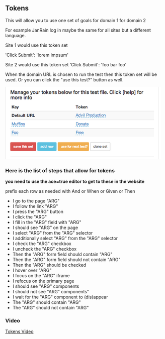 ## Tokens

This will allow you to use one set of goals for domain 1 for domain 2

For example JanRain log in maybe the same for all sites but a different language.

Site 1 would use this token set

'Click Submit': 'lorem impsum'

Site 2 would use this token set
'Click Submit': 'foo bar foo'

When the domain URL is chosen to run the test then this token set will be used.
Or you can click the "use this test?" button as well.

![Token Image](images/tokens.png)

### Here is the list of steps that allow for tokens

**you need to use the ace=true editor to get to these in the website**

prefix each row as needed with And or When or Given or Then

  * I go to the page "ARG"
  * I follow the link "ARG"
  * I press the "ARG" button
  * I click the "ARG"
  * I fill in the "ARG" field with "ARG"
  * I should see "ARG" on the page
  * I select "ARG" from the "ARG" selector
  * I additionally select "ARG" from the "ARG" selector
  * I check the "ARG" checkbox
  * I uncheck the "ARG" checkbox
  * Then the "ARG" form field should contain "ARG"
  * Then the "ARG" form field should not contain "ARG"
  * Then the "ARG" should be checked
  * I hover over "ARG"
  * I focus on the "ARG" iframe
  * I refocus on the primary page
  * I should see "ARG" components
  * I should not see "ARG" components"
  * I wait for the "ARG" component to (dis\)appear
  * The "ARG" should contain "ARG"
  * The "ARG" should not contain "ARG"

### Video 
[Tokens Video](http://www.youtube.com/watch?v=o2-YGlTHh-Q&feature=youtu.be)
